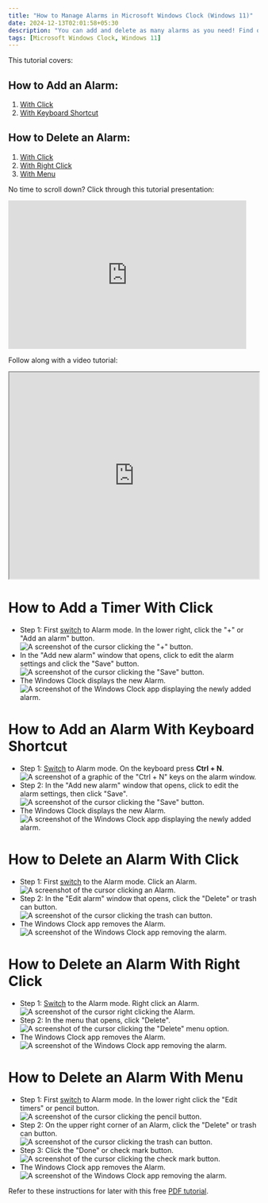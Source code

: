 ```yaml
---
title: "How to Manage Alarms in Microsoft Windows Clock (Windows 11)"
date: 2024-12-13T02:01:58+05:30
description: "You can add and delete as many alarms as you need! Find out how in this post."
tags: [Microsoft Windows Clock, Windows 11]
---
```

This tutorial covers:

## How to Add an Alarm:
1. [With Click](#1)
2. [With Keyboard Shortcut](#2)

## How to Delete an Alarm:
1. [With Click](#3)
2. [With Right Click](#4)
3. [With Menu](#5)

<p>No time to scroll down? Click through this tutorial presentation:</p>
<iframe src="https://docs.google.com/presentation/d/13odiOl0-BpyaRx8Zs8nfTJJsvexfcCxD-A-B2BXoywo/embed?start=false&loop=false&delayms=3000" frameborder="0" width="480" height="299" allowfullscreen="true" mozallowfullscreen="true" webkitallowfullscreen="true"></iframe>

<br />

Follow along with a video tutorial:
<iframe class="BLOG_video_class" allowfullscreen="" youtube-src-id="Xp3RwwepZEk" width="100%" height="416" src="https://www.youtube.com/embed/Xp3RwwepZEk"></iframe>

<br />

<h1 id="1">How to Add a Timer With Click</h1>

* Step 1: First [switch](https://qhtutorials.github.io/posts/how-to-edit-windows-clock-settings/) to Alarm mode. In the lower right, click the "+" or "Add an alarm" button.  <div class="stepimage">![A screenshot of the cursor clicking the "+" button.](blogclickplus1.png "Click '+' ")</div> 
* In the "Add new alarm" window that opens, click to edit the alarm settings and click the "Save" button. <div class="stepimage">![A screenshot of the cursor clicking the "Save" button.](blogclickplus2.png "Click 'Save' ")</div> 
* The Windows Clock displays the new Alarm. <div class="stepimage">![A screenshot of the Windows Clock app displaying the newly added alarm.](blogclickplus3.png "The new alarm")</div> 

<h1 id="2">How to Add an Alarm With Keyboard Shortcut</h1>

* Step 1: [Switch](https://qhtutorials.github.io/posts/how-to-edit-windows-clock-settings/) to Alarm mode. On the keyboard press **Ctrl + N**. <div class="stepimage">![A screenshot of a graphic of the "Ctrl + N" keys on the alarm window.](blogctrln1.png "Press 'Ctrl + N' ")</div> 
* Step 2: In the "Add new alarm" window that opens, click to edit the alarm settings, then click "Save". <div class="stepimage">![A screenshot of the cursor clicking the "Save" button.](blogctrln2.png  "Click 'Save' ")</div>
* The Windows Clock displays the new Alarm. <div class="stepimage">![A screenshot of the Windows Clock app displaying the newly added alarm.](blogctrln3.png  "The new alarm")</div>

<h1 id="3">How to Delete an Alarm With Click</h1>
 
* Step 1: First [switch](https://qhtutorials.github.io/posts/how-to-edit-windows-clock-settings/) to the Alarm mode. Click an Alarm. <div class="stepimage">![A screenshot of the cursor clicking an Alarm.](blogclickalarmfordelete.png  "Click an Alarm")</div>
* Step 2: In the "Edit alarm" window that opens, click the "Delete" or trash can button. <div class="stepimage">![A screenshot of the cursor clicking the trash can button.](blogclickdelete1.png "Click the trash can")</div>
* The Windows Clock app removes the Alarm. <div class="stepimage">![A screenshot of the Windows Clock app removing the alarm.](blogclickdelete2.png  "The alarm disappears")</div>

<h1 id="4">How to Delete an Alarm With Right Click</h1>

* Step 1: [Switch](https://qhtutorials.github.io/posts/how-to-edit-windows-clock-settings/) to the Alarm mode. Right click an Alarm. <div class="stepimage">![A screenshot of the cursor right clicking the Alarm.](blogrightclickdelete1.png  "Right click an alarm")</div>
* Step 2: In the menu that opens, click "Delete". <div class="stepimage">![A screenshot of the cursor clicking the "Delete" menu option.](blogrightclickdelete2.png  "Click 'Delete' ")</div>
* The Windows Clock app removes the Alarm. <div class="stepimage">![A screenshot of the Windows Clock app removing the alarm.](blogrightclickdelete3.png  "The alarm disappears")</div> 

<h1 id="5">How to Delete an Alarm With Menu</h1>

* Step 1: First [switch](https://qhtutorials.github.io/posts/how-to-edit-windows-clock-settings/) to Alarm mode. In the lower right click the "Edit timers" or pencil button. <div class="stepimage">![A screenshot of the cursor clicking the pencil button.](blogclickpencildelete1.png  "Click the pencil button")</div>
* Step 2: On the upper right corner of an Alarm, click the "Delete" or trash can button. <div class="stepimage">![A screenshot of the cursor clicking the trash can button.](blogclickpencildelete2.png  "Click the trash can")</div> 
* Step 3: Click the "Done" or check mark button. <div class="stepimage">![A screenshot of the cursor clicking the check mark button.](blogclickpencildelete3.png  "Click the check mark")</div>
* The Windows Clock app removes the Alarm. <div class="stepimage">![A screenshot of the Windows Clock app removing the alarm.](blogclickpencildelete4.png  "The alarm disappears")</div>

Refer to these instructions for later with this free [PDF tutorial](https://drive.google.com/file/d/1dfehQjWd2DHK8xAsg4JyRLI-mmSLR5Ac/view?usp=sharing).

<br />









